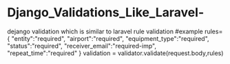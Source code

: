 # Django_Validations_Like_Laravel-
dejango validation which is similar to laravel rule validation
#example
        rules={
            "entity":"required",
            "airport":"required",
            "equipment_type":"required",
            "status":"required",
            "receiver_email":"required-imp",
            "repeat_time":"required"
        }
        validation = validator.validate(request.body,rules)
